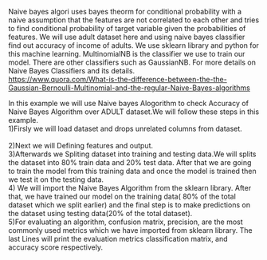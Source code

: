 Naive bayes algori uses bayes theorm for conditional probability with a naive assumption that the features are not correlated to each other and tries to find conditional probability of target variable given the probabilities of features. We will use adult dataset here and using naive bayes classifier find out accuracy of income of adults. We use sklearn library and python for this machine learning. MultinomialNB is the classifier we use to train our model. There are other classifiers such as GaussianNB.
For more details on Naive Bayes Classifiers and its details.\
 https://www.quora.com/What-is-the-difference-between-the-the-Gaussian-Bernoulli-Multinomial-and-the-regular-Naive-Bayes-algorithms

 In this example we will use Naive bayes Alogorithm to check Accuracy of Naive Bayes Algorithm over ADULT dataset.We will follow these steps in this example.\
1)Firsly we will load dataset and drops unrelated columns from dataset. <br /><br />
2)Next we will Defining features and output.<br />
3)Afterwards we Spliting dataset into training and testing data.We will splits the dataset into 80% train data and 20% test data. After that we are going to train the model from this training data and once the model is trained then we test it on the testing data.<br />
4) We will import the Naive Bayes Algorithm from the sklearn library. After that, we have trained our model on the training data( 80% of the total dataset which we split earlier) and the final step is to make predictions on the dataset using testing data(20% of the total dataset).<br />
5)For evaluating an algorithm, confusion matrix, precision, are the most commonly used metrics which we have imported from sklearn library. The last Lines will print the evaluation metrics classification matrix, and accuracy score respectively.<br />
